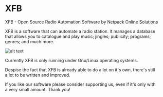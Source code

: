 # XFB
XFB - Open Source Radio Automation Software by [Netpack Online Solutions](https://www.netpack.pt)

XFB is a software that can automate a radio station. 
It manages a database that allows you to catalogue and play music; jingles; publicity; programs; genres; and much more.


![alt text](https://netpack.pt/img/xfb-home.webp "XFB")


Currently XFB is only running under Gnu/Linux operating systems.

Despise the fact that XFB is already able to do a lot on it's own, there's still a lot to be written and improved.

If you like our software please consider supporting us, even if it's only with a very small amount. Thank you!
